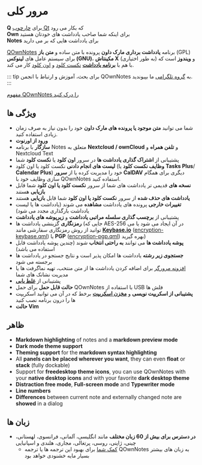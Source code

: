 # مرور کلی

<template>
<v-carousel cycle show-arrows-on-hover>
  <v-carousel-item>
    <img src="/screenshots/screenshot.png" alt="نماگرفت QOwnNotes" />
    <div class="sheet">
      یادداشت های خود را با برجسته سازی مارک داون، برچسب ها و زیر پوشه های رنگ آمیزی شده ویرایش کنید
    </div>
  </v-carousel-item>
  <v-carousel-item>
    <img src="/screenshots/screenshot-minimal.png" alt="نمای جزئی" />
    <div class="sheet">
      رابط کاربری پیش فرض و جزئی که می تواند از این هم مبرهن تر باشد
    </div>
  </v-carousel-item>
  <v-carousel-item>
    <img src="/screenshots/screenshot-vertical.png" alt="نمای عمودی" />
    <div class="sheet">
      با جابجا کردن پنل ها در یک نمای مارک داون عمودی یادداشت های خود را نشان دهید
    </div>
  </v-carousel-item>
  <v-carousel-item>
    <img src="/screenshots/screenshot-portable-mode.png" alt="حالت قابل حمل" />
    <div class="sheet">
      حالت قابل حمل برای USB فلش ها
    </div>
  </v-carousel-item>
  <v-carousel-item>
    <img src="/screenshots/screenshot-1col.png" alt="یک ستون" />
    <div class="sheet">
      همه پنل ها هر جایی که بخواهید می توانند قرار بگیرند
    </div>
  </v-carousel-item>
  <v-carousel-item>
    <img src="/screenshots/screenshot-darkmode.png" alt="نماگرفت حالت تاریک" />
    <div class="sheet">
      حالت تاریک
    </div>
  </v-carousel-item>
  <v-carousel-item>
    <img src="/screenshots/screenshot-distraction-free-mode.png" alt="نماگرفت-حالت-بدون-مزاحمت" />
    <div class="sheet">
      حالت بدون مزاحمت
    </div>
  </v-carousel-item>
  <v-carousel-item>
    <img src="/screenshots/screenshot-encrypted-note-decrypted.png" alt="رمزنگاری یادداشت" />
    <div class="sheet">
      رمزنگاری گزینشی یادداشت AES (همچنین قابل اسکریپت نویسی)
    </div>
  </v-carousel-item>
  <v-carousel-item>
    <img src="/screenshots/screenshot-encrypted-note.png" alt="یادداشت رمزگذاری شده" />
    <div class="sheet">
      یادداشت های رمزگذاری شده همچنان متنی هستند
    </div>
  </v-carousel-item>
  <v-carousel-item>
    <img src="/screenshots/screenshot-diff.png" alt="نماگرفت متفاوت" />
    <div class="sheet">
      تفاوت بین یادداشت ها را وقتی به طور کلی تغییر کرد، نشان دهید
    </div>
  </v-carousel-item>
  <v-carousel-item>
    <img src="/screenshots/screenshot-export-print.png" alt="نماگرفت-چاپ-خروجی" />
    <div class="sheet">
      چاپ و خروجی PDF یادداشت
    </div>
  </v-carousel-item>
  <v-carousel-item>
    <img src="/screenshots/screenshot-freedesktop-theme.png" alt="نماگرفت-پوسته-freedesktop" />
    <div class="sheet">
      شمایل ها از پوسته Freedesktop
    </div>
  </v-carousel-item>
  <v-carousel-item>
    <img src="/screenshots/screenshot-other-workspace.png" alt="نماگرفت-سایر-فضاهای کاری" />
    <div class="sheet">
      می توانید فضاهای کاری متفاوتی داشته باشید
    </div>
  </v-carousel-item>
  <v-carousel-item>
    <img src="/screenshots/screenshot-qml.png" alt="نماگرفت-qml" />
    <div class="sheet">
      قابل اسکریپت نویسی
    </div>
  </v-carousel-item>
  <v-carousel-item>
    <img src="/screenshots/screenshot-russian.png" alt="نماگرفت-روسی" />
    <div class="sheet">
      ترجمه شده به بسیاری از زبان ها
    </div>
  </v-carousel-item>
  <v-carousel-item>
    <img src="/screenshots/screenshot-search-in-all-notes.png" alt="نماگرفت-جستجو-در-همه-یادداشت ها" />
    <div class="sheet">
      جستجو در همه یادداشت ها
    </div>
  </v-carousel-item>
  <v-carousel-item>
    <img src="/screenshots/screenshot-search-in-current-note.png" alt="نماگرفت-جستجو-در-یادداشت-کنونی" />
    <div class="sheet">
      جستجو در یادداشت کنونی
    </div>
  </v-carousel-item>
  <v-carousel-item>
    <img src="/screenshots/screenshot-settings-note-folders.png" alt="نماگرفت-تنظیمات-پوشه های-یادداشت" />
    <div class="sheet">
      قادر به استفاده از چندین پوشه یادداشت می باشد
    </div>
  </v-carousel-item>
  <v-carousel-item>
    <img src="/screenshots/screenshot-todo.png" alt="نماگرفت-انجام دادنی" />
    <div class="sheet">
      از طریق CalDAV لیست های انجام دادنی خود را مدیریت کنید
    </div>
  </v-carousel-item>
  <v-carousel-item>
    <img src="/screenshots/screenshot-trash.png" alt="نماگرفت-سطل آشغال" />
    <div class="sheet">
      یادداشت های حذف شده را در سرور نکست کلود خود مدیریت کنید
    </div>
  </v-carousel-item>
  <v-carousel-item>
    <img src="/screenshots/screenshot-versioning.png" alt="نماگرفت-نسخه بندی" />
    <div class="sheet">
      نسخه های یادداشت تان را در سرور نکست کلود خود مدیریت کنید
    </div>
  </v-carousel-item>
</v-carousel>
</template>

<v-divider />

**Q** برای [چارچوب Qt](https://www.qt.io/) که بکار می رود  
**Own** برای اینکه شما صاحب یادداشت های خودتان هستید  
**Notes** برای یادداشت هایی که بر می دارید

<v-divider />

[QOwnNotes](https://www.qownnotes.org/) برنامه **یادداشت برداری مارک داون** پرونده با متن ساده و **متن باز** (GPL) برای سیستم عامل های **لینوکس (GNU)**، **مکینتاش X** و **ویندوز** است که (به طور اختیاری) با هم با [**برنامه یادداشت**](https://github.com/nextcloud/notes) [نکست کلود](https://nextcloud.com/) و [اون کلود](https://owncloud.org/) کار می کند.

::: tip
برای بحث، آموزش و ارتباط با انجمن QOwnNotes به [گروه تلگرامی](https://t.me/QOwnNotes) ما بپیوندید.
:::

[مفهوم QOwnNotes را درک کنید](concept.md)

## ویژگی ها
- شما می توانید **متن موجود یا پرونده های مارک داون** خود را بدون نیاز به صرف زمان زیادی استفاده کنید.
- **ورود از اورنوت**
- **سازگار** با برنامه Notes متعلق به **Nextcloud / ownCloud** و **تلفن همراه** و Nextcloud Text
- پشتیبانی از **اشتراک گذاری یادداشت ها** در سرور **اون کلود** یا **نکست کلود** شما
- **لیست های انجام دادنی** نکست کلود یا اون کلود (**وظایف نکست کلود** یا **Tasks Plus**/ **Calendar Plus**) خود را مدیریت کرده یا از **سرور CalDAV** دیگری برای همگام سازی وظایف خود با QOwnNotes استفاده کنید.
- **نسخه های** قدیمی تر یادداشت های شما از سرور **نکست کلود یا اون کلود** شما قابل **بازیابی** هستند
- **یادداشت های حذف شده** از سرور **نکست کلود یا اون کلود** شما قابل **بازیابی** هستند
- **تغییرات خارجی** پرونده های یادداشت **مشاهده** می شوند (یادداشت ها یا لیست یادداشت بارگذاری مجدد می شود)
- پشتیبانی از **برچسب گذاری سلسله مراتبی یادداشت** و **زیرپوشه های یادداشت**
- **رمزنگاری** گزینشی یادداشت ها (جایی که AES-256 در آن ایجاد می شود یا می توانید از روش رمزنگاری سفارشی مانند **[Keybase.io](https://keybase.io/)** ([encryption-keybase.qml](https://github.com/pbek/QOwnNotes/blob/develop/doc/scripting/encryption-keybase.qml)) یا **PGP** ([encryption-pgp.qml](https://github.com/pbek/QOwnNotes/blob/develop/doc/scripting/encryption-pgp.qml)) بهره گیرید)
- **پوشه یادداشت ها** می توانند **به راحتی انتخاب** شوند (چندین پوشه یادداشت قابل استفاده می باشد)
- **جستجوی زیر رشته** یادداشت ها امکان پذیر است و نتایج جستجو در یادداشت ها برجسته می شود
- [افزونه مرورگر](browser-extension.md) برای اضافه کردن یادداشت ها از متن منتخب، تهیه نماگرفت ها یا مدیریت نشانک های شما
- پشتیبانی از [**غلط یابی**](../editor/spellchecking.md)
- **حالت قابل حمل** برای حمل QOwnNotes با استفاده از USB فلش ها
- **پشتیبانی از اسکریپت نویسی** و [**مخزن اسکریپت**](https://github.com/qownnotes/scripts) برخط که در آن می توانید اسکریپت ها را درون برنامه نصب کنید
- **حالت Vim**


## ظاهر
- **Markdown highlighting** of notes and a **markdown preview mode**
- **Dark mode theme support**
- **Theming support** for the **markdown syntax highlighting**
- All **panels can be placed wherever you want**, they can even **float** or **stack** (fully dockable)
- Support for **freedesktop theme icons**, you can use QOwnNotes with your **native desktop icons** and with your favorite **dark desktop theme**
- **Distraction free mode**, **Full-screen mode** and **Typewriter mode**
- **Line numbers**
- **Differences** between current note and externally changed note are **showed** in a dialog

## زبان ها
- **در دسترس برای بیش از 60 زبان مختلف** مانند انگلیسی، آلمانی، فرانسوی، لهستانی، چینی، ژاپنی، روسی، پرتغالی، مجاری، هلندی و اسپانیایی
  - [کمک شما](../contributing/translation.md) برای بهبود این ترجمه ها یا ترجمه QOwnNotes به زبان های بیشتر بسیار مایه خشنودی خواهد بود

<style>
.sheet {
  position: absolute;
  bottom: 50px;
  background-color: rgba(0,0,0, 0.5);
  color: white;
  text-align: center;
  display: flex;
  align-items:center;
  justify-content:center;
  height: 50px;
  width: 100%;
}

.v-window__next {
  right: 0;
}

@media (max-width: 500px) {
  .v-carousel {
    height: 400px!important;
  }
}

@media (max-width: 350px) {
  .v-carousel {
    height: 250px!important;
  }
}

@media (max-width: 200px) {
  .v-carousel {
    height: 150px!important;
  }
}
</style>
